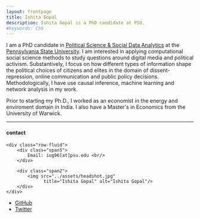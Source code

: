 ```yaml
---
layout: frontpage
title: Ishita Gopal
description: Ishita Gopal is a PhD candidate at PSU. 
#keywords: CSS
---
```


I am a PhD candidate in <u>Political Science & Social Data Analytics</u> at the <u>Pennsylvania State University</u>. I am interested in applying computational social science methods to study questions around digital media and political activism. Substantively, I focus on how different types of information shape the political choices of citizens and elites in the domain of dissent-repression, online communication and public policy decisions. Methodologically, I have use causal inference, machine learning and network analysis in my work. 

Prior to starting my Ph.D., I worked as an economist in the energy and enviroment domain in India. I also have a Master's in Economics from the University of Warwick. 

<!--[curriculum vitae ![CV as pdf]({{ BASE_PATH }}/pages/icons16/pdf-icon.png)]({{ BASE_PATH }}/assets/CV.pdf)<br/>-->


---


<div class="container">
<h4><a name="contact"></a>contact</h4>

    <div class="row-fluid">
        <div class="span5">
            Email: iug96[at]psu.edu <br/>
        </div>

        <div class="span2">
            <img src="../assets/headshot.jpg"
                  title="Ishita Gopal" alt="Ishita Gopal"/>
        </div>
    </div>
</div>


<div class="navbar">
  <div class="navbar-inner">
      <ul class="nav">
          <li><a href="https://github.com/IshitaGopal">GitHub</a></li>
          <li><a href="https://twitter.com/izzigopal">Twitter </a></li>
      </ul>
  </div>
</div>
